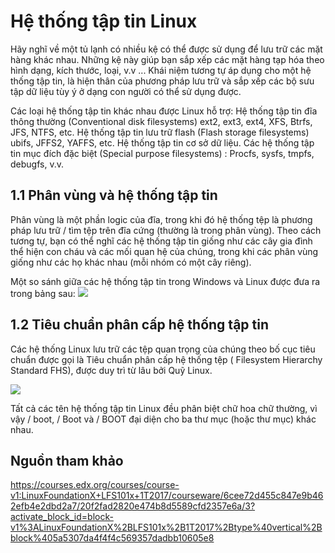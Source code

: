 # Hệ thống tập tin Linux
Hãy nghĩ về một tủ lạnh có nhiều kệ có thể được sử dụng để lưu trữ các mặt hàng khác nhau. Những kệ này giúp bạn sắp xếp các mặt hàng tạp hóa theo hình dạng, kích thước, loại, v.v ... Khái niệm tương tự áp dụng cho một hệ thống tập tin, là hiện thân của phương pháp lưu trữ và sắp xếp các bộ sưu tập dữ liệu tùy ý ở dạng con người có thể sử dụng được.

Các loại hệ thống tập tin khác nhau được Linux hỗ trợ:
Hệ thống tập tin đĩa thông thường (Conventional disk filesystems) ext2, ext3, ext4, XFS, Btrfs, JFS, NTFS, etc.
Hệ thống tập tin lưu trữ flash (Flash storage filesystems) ubifs, JFFS2, YAFFS, etc.
Hệ thống tập tin cơ sở dữ liệu.
Các hệ thống tập tin mục đích đặc biệt (Special purpose filesystems) : Procfs, sysfs, tmpfs, debugfs, v.v.

## 1.1 Phân vùng và hệ thống tập tin 

Phân vùng là một phần logic của đĩa, trong khi đó hệ thống tệp là phương pháp lưu trữ / tìm tệp trên đĩa cứng (thường là trong phân vùng). Theo cách tương tự, bạn có thể nghĩ các hệ thống tập tin giống như các cây gia đình thể hiện con cháu và các mối quan hệ của chúng, trong khi các phân vùng giống như các họ khác nhau (mỗi nhóm có một cây riêng).

Một so sánh giữa các hệ thống tập tin trong Windows và Linux được đưa ra trong bảng sau:
![](https://images.viblo.asia/6a9f8e31-bbaf-48f6-a38b-6a88075effcd.png)

## 1.2 Tiêu chuẩn phân cấp hệ thống tập tin 
Các hệ thống Linux lưu trữ các tệp quan trọng của chúng theo bố cục tiêu chuẩn được gọi là Tiêu chuẩn phân cấp hệ thống tệp (  Filesystem Hierarchy Standard FHS), được duy trì từ lâu bởi Quỹ Linux.

![](https://images.viblo.asia/bff347c9-22d9-4987-926b-c7e9f3272fb3.png)

Tất cả các tên hệ thống tập tin Linux đều phân biệt chữ hoa chữ thường, vì vậy / boot, / Boot và / BOOT đại diện cho ba thư mục (hoặc thư mục) khác nhau.

## Nguồn tham khảo
https://courses.edx.org/courses/course-v1:LinuxFoundationX+LFS101x+1T2017/courseware/6cee72d455c847e9b462efb4e2dbd2a7/20f2fad2820e474b8d5589cfd2357e6a/3?activate_block_id=block-v1%3ALinuxFoundationX%2BLFS101x%2B1T2017%2Btype%40vertical%2Bblock%405a5307da4f4f4c569357dadbb10605e8